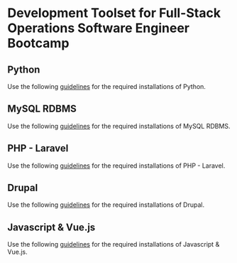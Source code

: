 # Development Toolset for Full-Stack Operations Software Engineer Bootcamp

## Python
Use the following [guidelines](https://github.com/codehub-learn/development-environment-setup/blob/main/python-jupyter.md) for the required installations of Python.

## MySQL RDBMS
Use the following [guidelines](https://github.com/codehub-learn/development-environment-setup/blob/main/mysql_rdbms.md) for the required installations of MySQL RDBMS.

## PHP - Laravel
Use the following [guidelines](https://github.com/codehub-learn/development-environment-setup/blob/main/php-laravel.md) for the required installations of PHP - Laravel.

## Drupal 
Use the following [guidelines](https://github.com/codehub-learn/development-environment-setup/blob/main/drupal.md) for the required installations of Drupal.

## Javascript & Vue.js 
Use the following [guidelines](https://github.com/codehub-learn/development-environment-setup/blob/main/vue-javascript.md) for the required installations of Javascript & Vue.js.
